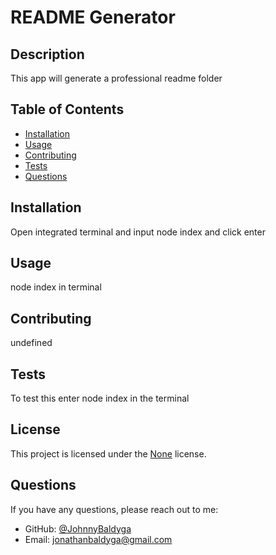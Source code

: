 # README Generator



## Description
This app will generate a professional readme folder

## Table of Contents
- [Installation](#installation)
- [Usage](#usage)
- [Contributing](#contributing)
- [Tests](#tests)
- [Questions](#questions)

## Installation
Open integrated terminal and input node index  and click enter

## Usage
node index in terminal

## Contributing
undefined

## Tests
To test this enter node index in the terminal

## License
This project is licensed under the [None]() license.

## Questions
If you have any questions, please reach out to me:
- GitHub: [@JohnnyBaldyga](https://github.com/JohnnyBaldyga)
- Email: jonathanbaldyga@gmail.com